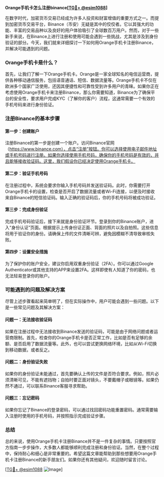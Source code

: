 **Orange手机卡怎么注册binance[[TG💪+ @esim1088](https://t.me/s/esim1088)]**

在数字时代，加密货币交易已经成为许多人投资和财富增值的重要方式之一。而提到加密货币交易平台，Binance（币安）无疑是其中的佼佼者。它以其强大的功能、丰富的交易品种以及良好的用户体验吸引了全球数百万用户。然而，对于一些新手来说，在Binance上进行注册和使用可能会遇到一些挑战，尤其是涉及到身份验证的部分。今天，我们就来详细探讨一下如何用Orange手机卡注册Binance，并解决可能遇到的问题。

### Orange手机卡是什么？

首先，让我们了解一下Orange手机卡。Orange是一家全球知名的电信运营商，提供各种移动通信服务，包括语音通话、短信、数据流量等。Orange手机卡不仅在欧洲多个国家广泛使用，还因其便捷性和可靠性受到许多用户的青睐。如果你正在考虑使用Orange手机卡来注册Binance，那么你需要知道，Binance为了确保平台的安全性，要求用户完成KYC（了解你的客户）流程，这通常需要一个有效的手机号码来进行身份验证。

### 注册Binance的基本步骤

#### 第一步：创建账户
注册Binance的第一步是创建一个账户。访问Binance官网（https://www.binance.com），点击“注册”按钮。你可以选择使用电子邮件地址或手机号码进行注册。如果你选择使用手机号码，确保你的手机号码是有效的，并且能够接收验证码。这里，我们假设你已经决定使用Orange手机卡。

#### 第二步：验证手机号码
在注册过程中，系统会要求你输入手机号码并发送验证码。此时，你需要打开Orange手机卡的设置，检查是否开启了数据流量或者Wi-Fi连接，以便及时接收来自Binance的短信验证码。输入正确的验证码后，你的手机号码将被成功验证。

#### 第三步：完成身份验证
完成手机号码验证后，接下来就是身份验证环节。登录到你的Binance账户，进入“身份认证”页面。根据提示上传身份证正面、背面的照片以及自拍照。这些信息将用于验证你的身份。请确保上传的文件清晰可辨，避免因模糊不清导致审核失败。

#### 第四步：设置安全措施
为了保护你的账户安全，建议你启用双重身份验证（2FA）。你可以通过Google Authenticator或其他支持的APP来设置2FA。这样即使有人知道了你的密码，也无法轻易登录你的账户。

### 可能遇到的问题及解决方案

尽管上述步骤看起来简单明了，但在实际操作中，用户可能会遇到一些问题。以下是一些常见问题及其解决方案：

#### 问题一：无法接收验证码
如果在注册过程中无法接收到Binance发送的验证码，可能是由于网络问题或者运营商限制。首先，检查你的Orange手机卡是否正常工作，比如是否有足够的余额、是否启用了数据流量等。此外，也可以尝试更换网络环境，比如从Wi-Fi切换到移动数据，或者反之。

#### 问题二：身份验证失败
如果你的身份验证未能通过，首先要确认上传的文件是否符合要求。例如，照片必须清晰可见，不能有遮挡物；自拍时要正面对镜头，不要戴帽子或眼镜等。如果仍然不通过，可以联系Binance客服寻求帮助。

#### 问题三：忘记密码
如果你忘记了Binance的登录密码，可以通过找回密码功能重置密码。通常需要输入注册时使用的手机号码，并按照指示完成验证步骤。

### 总结

总的来说，使用Orange手机卡注册Binance并不是一件复杂的事情。只要按照官方指南一步步操作，大多数人都能够顺利完成注册和身份验证。当然，在整个过程中，保持耐心和细心是非常重要的。希望这篇文章能帮助到那些想要用Orange手机卡注册Binance的新手朋友们。如果你还有其他疑问，欢迎随时留言讨论。

[[TG💪+ @esim1088](https://t.me/s/esim1088) ![Image](https://i.postimg.cc/4NQfJmqS/Snipaste-2025-05-13-00-14-12.png)]